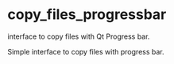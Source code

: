 # copy_files_progressbar
interface to copy files with Qt Progress bar.


Simple interface to copy files with progress bar.

